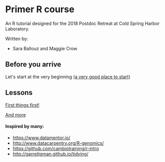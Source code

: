 # Primer R course

An R tutorial designed for the 2018 Postdoc Retreat at Cold Spring Harbor Laboratory.

Written by: 
- Sara Ballouz and Maggie Crow 


## Before you arrive
Let's start at the very beginning [(a very good place to start)](/lessons/intro.md)

## Lessons 
[First things first!](/lessons/part1.md)

[And more](/lessons/part2.md)


#### Inspired by many:
- https://www.datamentor.io/
- http://www.datacarpentry.org/R-genomics/
- https://github.com/cambiotraining/r-intro
- http://garrettgman.github.io/tidying/


